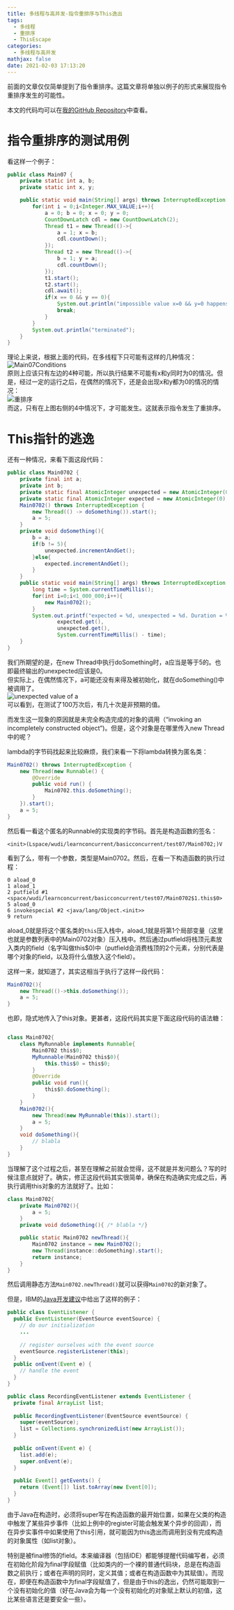 ```yaml
---
title: 多线程与高并发-指令重排序与This逸出
tags:
  - 多线程
  - 重排序
  - ThisEscape
categories:
  - 多线程与高并发
mathjax: false
date: 2021-02-03 17:13:20
---
```



前面的文章仅仅简单提到了指令重排序。这篇文章将单独以例子的形式来展现指令重排序发生的可能性。

<!--more-->

本文的代码均可以在[我的GitHub Repository](https://github.com/discko/learnconcurrent/tree/master/basicconcurrent/src/main/java/space/wudi/learnconcurrent/basicconcurrent/test07)中查看。

# 指令重排序的测试用例

看这样一个例子：
```java
public class Main07 {
    private static int a, b;
    private static int x, y;

    public static void main(String[] args) throws InterruptedException {
        for(int i = 0;i<Integer.MAX_VALUE;i++){
            a = 0; b = 0; x = 0; y = 0;
            CountDownLatch cdl = new CountDownLatch(2);
            Thread t1 = new Thread(()->{
                a = 1; x = b;
                cdl.countDown();
            });
            Thread t2 = new Thread(()->{
                b = 1; y = a;
                cdl.countDown();
            });
            t1.start();
            t2.start();
            cdl.await();
            if(x == 0 && y == 0){
                System.out.println("impossible value x=0 && y=0 happens at "+i);
                break;
            }
        }
        System.out.println("terminated");
    }
}
```
理论上来说，根据上面的代码，在多线程下只可能有这样的几种情况：  
![Main07Conditions](Concurrent-ReorderAndThisExcape/Main07.png)  
原则上应该只有左边的4种可能，所以执行结果不可能有x和y同时为0的情况。但是，经过一定的运行之后，在偶然的情况下，还是会出现x和y都为0的情况的情况：  
![重排序](Concurrent-ReorderAndThisExcape/Reorder.png)  
而这，只有在上图右侧的4中情况下，才可能发生。这就表示指令发生了重排序。  

# This指针的逃逸

还有一种情况，来看下面这段代码：
```java
public class Main0702 {
    private final int a;
    private int b;
    private static final AtomicInteger unexpected = new AtomicInteger(0);
    private static final AtomicInteger expected = new AtomicInteger(0);
    Main0702() throws InterruptedException {
        new Thread(() -> doSomething()).start();
        a = 5;
    }
    private void doSomething(){
        b = a;
        if(b != 5){
            unexpected.incrementAndGet();
        }else{
            expected.incrementAndGet();
        }
    }
    public static void main(String[] args) throws InterruptedException {
        long time = System.currentTimeMillis();
        for(int i=0;i<1_000_000;i++){
            new Main0702();
        }
        System.out.printf("expected = %d, unexpected = %d. Duration = %d\n",
                expected.get(),
                unexpected.get(),
                System.currentTimeMillis() - time);
    }
}
```
我们所期望的是，在new Thread中执行doSomething时，a应当是等于5的。也即最终输出的unexpected应该是0。  
但实际上，在偶然情况下，a可能还没有来得及被初始化，就在doSomething()中被调用了。  
![unexpected value of a](Concurrent-ReorderAndThisExcape/ThisEscape.png)  
可以看到，在测试了100万次后，有几十次是非预期的值。  

而发生这一现象的原因就是未完全构造完成的对象的调用（“invoking an incompletely constructed object”)。但是，这个对象是在哪里传入new Thread中的呢？  

lambda的字节码找起来比较麻烦，我们来看一下将lambda转换为匿名类：
```java
Main0702() throws InterruptedException {
    new Thread(new Runnable() {
        @Override
        public void run() {
            Main0702.this.doSomething();
        }
    }).start();
    a = 5;
}
```
然后看一看这个匿名的Runnable的实现类的字节码。首先是构造函数的签名：
```
<init>(Lspace/wudi/learnconcurrent/basicconcurrent/test07/Main0702;)V
```
看到了么，带有一个参数，类型是Main0702。然后，在看一下构造函数的执行过程：
```
0 aload_0
1 aload_1
2 putfield #1 <space/wudi/learnconcurrent/basicconcurrent/test07/Main0702$1.this$0>
5 aload_0
6 invokespecial #2 <java/lang/Object.<init>>
9 return
```
aload_0就是将这个匿名类的`this`压入栈中，aload_1就是将第1个局部变量（这里也就是参数列表中的Main0702对象）压入栈中。然后通过putfield将栈顶元素放入类内的field（名字叫做this$0)中（putfield会消费栈顶的2个元素，分别代表是哪个对象的field，以及将什么值放入这个field）。  

这样一来，就知道了，其实这相当于执行了这样一段代码：
```java
Main0702(){
    new Thread(()->this.doSomething());
    a = 5;
}
```
也即，隐式地传入了this对象。更甚者，这段代码其实是下面这段代码的语法糖：
```java

class Main0702{
    class MyRunnable implements Runnable{
        Main0702 this$0;
        MyRunnable(Main0702 this$0){
            this.this$0 = this$0;
        }
        @Override
        public void run(){
            this$0.doSomething();
        }
    }
    Main0702(){
        new Thread(new MyRunnable(this)).start();
        a = 5;
    }
    void doSomething(){
        // blabla
    }
}
```

当理解了这个过程之后，甚至在理解之前就会觉得，这不就是并发问题么？写的时候注意点就好了。确实，修正这段代码其实很简单，确保在构造确实完成之后，再执行调用this对象的方法就好了。比如：
```java
class Main0702{
    private Main0702(){
        a = 5;
    }
    private void doSomething(){ /* blabla */}

    public static Main0702 newThread(){
        Main0702 instance = new Main0702();
        new Thread(instance::doSomething).start();
        return instance;
    }
}
```
然后调用静态方法`Main0702.newThread()`就可以获得`Main0702`的新对象了。  

但是，IBM的[Java开发建议](https://www.ibm.com/developerworks/java/library/j-jtp0618/index.html#2)中给出了这样的例子：  

```java
public class EventListener { 
  public EventListener(EventSource eventSource) {
    // do our initialization
    ...
 
    // register ourselves with the event source
    eventSource.registerListener(this);
  }
  public onEvent(Event e) { 
    // handle the event
  }
}

public class RecordingEventListener extends EventListener {
  private final ArrayList list;
 
  public RecordingEventListener(EventSource eventSource) {
    super(eventSource);
    list = Collections.synchronizedList(new ArrayList());
  }
 
  public onEvent(Event e) { 
    list.add(e);
    super.onEvent(e);
  }
 
  public Event[] getEvents() {
    return (Event[]) list.toArray(new Event[0]);
  }
}
```

由于Java在构造时，必须将super写在构造函数的最开始位置，如果在父类的构造中触发了某些异步事件（比如上例中的register可能会触发某个异步的回调），而在异步实事件中如果使用了this引用，就可能因为this逸出而调用到没有完成构造的对象属性（如list对象）。  

特别是被final修饰的field。本来编译器（包括IDE）都能够提醒代码编写者，必须在初始化阶段为final字段赋值（比如类内的一个裸的普通代码块，总是在构造函数之前执行；或者在声明的同时，定义其值；或者在构造函数中为其赋值）。而现在，即便在构造函数中为final字段赋值了，但是由于this的逸出，仍然可能取到一个没有初始化的值（好在Java会为每一个没有初始化的对象赋上默认的初值，这比某些语言还是要安全一些）。  
